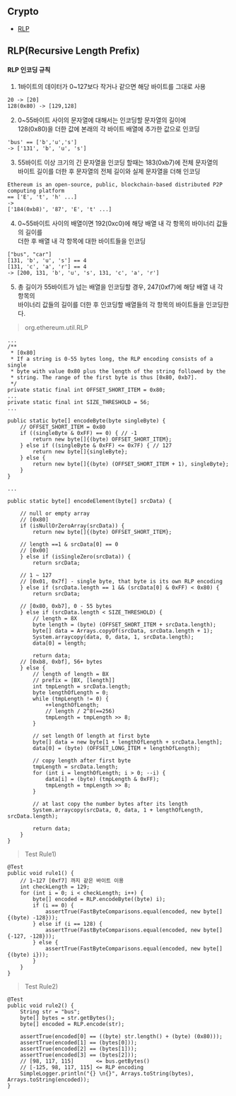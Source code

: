 ## Crypto  

- <a href="#RLP">RLP</a>  



<div id="RLP"></div>  

## RLP(Recursive Length Prefix)  

#### RLP 인코딩 규칙  

1. 1바이트의 데이터가 0~127보다 작거나 같으면 해당 바이트를 그대로 사용  
```
20 -> [20]
128(0x80) -> [129,128]
```
2. 0~55바이트 사이의 문자열에 대해서는 인코딩할 문자열의 길이에  
128(0x80)을 더한 값에 본래의 각 바이트 배열에 추가한 값으로 인코딩  
```
'bus' == ['b','u','s']
-> ['131', 'b', 'u', 's']
```
3. 55바이트 이상 크기의 긴 문자열을 인코딩 할때는 183(0xb7)에 전체 문자열의  
바이트 길이를 더한 후 문자열의 전체 길이와 실제 문자열을 더해 인코딩  
```
Ethereum is an open-source, public, blockchain-based distributed P2P computing platform  
== ['E', 't', 'h' ...]
->
['184(0xb8)', '87', 'E', 't' ...]
```
4. 0~55바이트 사이의 배열이면 192(0xc0)에 해당 배열 내 각 항목의 바이너리 값들의 길이를  
더한 후 배열 내 각 항목에 대한 바이트들을 인코딩  
```
["bus", "car"]
[131, 'b', 'u', 's'] == 4
[131, 'c', 'a', 'r'] == 4
-> [200, 131, 'b', 'u', 's', 131, 'c', 'a', 'r']
```  
5. 총 길이가 55바이트가 넘는 배열을 인코딩할 경우, 247(0xf7)에 해당 배열 내 각 항목의  
바이너리 값들의 길이를 더한 후 인코딩할 배열들의 각 항목의 바이트들을 인코딩한다.  



> org.ethereum.util.RLP  


```
...
/**
 * [0x80]
 * If a string is 0-55 bytes long, the RLP encoding consists of a single
 * byte with value 0x80 plus the length of the string followed by the
 * string. The range of the first byte is thus [0x80, 0xb7].
 */
private static final int OFFSET_SHORT_ITEM = 0x80;
...
private static final int SIZE_THRESHOLD = 56;
...

public static byte[] encodeByte(byte singleByte) {
    // OFFSET_SHORT_ITEM = 0x80
    if ((singleByte & 0xFF) == 0) { // -1
        return new byte[]{(byte) OFFSET_SHORT_ITEM};
    } else if ((singleByte & 0xFF) <= 0x7F) { // 127
        return new byte[]{singleByte};
    } else {
        return new byte[]{(byte) (OFFSET_SHORT_ITEM + 1), singleByte};
    }
}

...

public static byte[] encodeElement(byte[] srcData) {

    // null or empty array
    // [0x80]
    if (isNullOrZeroArray(srcData)) {
        return new byte[]{(byte) OFFSET_SHORT_ITEM};

    // length ==1 & srcData[0] == 0
    // [0x00]
    } else if (isSingleZero(srcData)) {
        return srcData;

    // 1 ~ 127    
    // [0x01, 0x7f] - single byte, that byte is its own RLP encoding
    } else if (srcData.length == 1 && (srcData[0] & 0xFF) < 0x80) {
        return srcData;

    // [0x80, 0xb7], 0 - 55 bytes
    } else if (srcData.length < SIZE_THRESHOLD) {
        // length = 8X
        byte length = (byte) (OFFSET_SHORT_ITEM + srcData.length);
        byte[] data = Arrays.copyOf(srcData, srcData.length + 1);
        System.arraycopy(data, 0, data, 1, srcData.length);
        data[0] = length;

        return data;
    // [0xb8, 0xbf], 56+ bytes
    } else {
        // length of length = BX
        // prefix = [BX, [length]]
        int tmpLength = srcData.length;
        byte lengthOfLength = 0;
        while (tmpLength != 0) {
            ++lengthOfLength;
            // length / 2^8(==256)
            tmpLength = tmpLength >> 8;
        }

        // set length Of length at first byte
        byte[] data = new byte[1 + lengthOfLength + srcData.length];
        data[0] = (byte) (OFFSET_LONG_ITEM + lengthOfLength);

        // copy length after first byte
        tmpLength = srcData.length;
        for (int i = lengthOfLength; i > 0; --i) {
            data[i] = (byte) (tmpLength & 0xFF);
            tmpLength = tmpLength >> 8;
        }

        // at last copy the number bytes after its length
        System.arraycopy(srcData, 0, data, 1 + lengthOfLength, srcData.length);

        return data;
    }
}
```





> Test Rule1)  

```
@Test
public void rule1() {
    // 1~127 [0xf7] 까지 같은 바이트 이용
    int checkLength = 129;
    for (int i = 0; i < checkLength; i++) {
        byte[] encoded = RLP.encodeByte((byte) i);
        if (i == 0) {
            assertTrue(FastByteComparisons.equal(encoded, new byte[] {(byte) -128}));
        } else if (i == 128) {
            assertTrue(FastByteComparisons.equal(encoded, new byte[] {-127, -128}));
        } else {
            assertTrue(FastByteComparisons.equal(encoded, new byte[] {(byte) i}));
        }
    }
}
```  

> Test Rule2)  

```
@Test
public void rule2() {
    String str = "bus";
    byte[] bytes = str.getBytes();
    byte[] encoded = RLP.encode(str);

    assertTrue(encoded[0] == ((byte) str.length() + (byte) (0x80)));
    assertTrue(encoded[1] == (bytes[0]));
    assertTrue(encoded[2] == (bytes[1]));
    assertTrue(encoded[3] == (bytes[2]));
    // [98, 117, 115]       <= bus.getBytes()
    // [-125, 98, 117, 115] <= RLP encoding
    SimpleLogger.println("{} \n{}", Arrays.toString(bytes), Arrays.toString(encoded));
}
```
